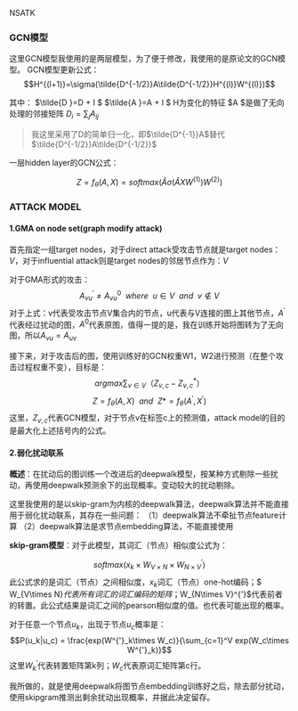 NSATK
### GCN模型
这里GCN模型我使用的是两层模型，为了便于修改，我使用的是原论文的GCN模型。
GCN模型更新公式：
$$H^{(l+1)}=\sigma(\tilde{D^{-1/2}}A\tilde{D^{-1/2}}H^{(l)}W^{(l)})$$

其中：
$\tilde{D }=D + I $
$\tilde{A }=A + I $
H为变化的特征
$A $是做了无向处理的邻接矩阵
$D_i = \sum_jA_{ij}$
>我这里采用了D的简单归一化，即$\tilde{D^{-1}}A$替代$\tilde{D^{-1/2}}A\tilde{D^{-1/2}}$

一层hidden layer的GCN公式：   

$$ Z=f_{\theta}(A,X)=softmax(\hat{A}\sigma(\hat{A}XW^{(1)})W^{(2)})$$

### ATTACK MODEL
#### 1.GMA on node set(graph modify attack)
首先指定一组target nodes，对于direct attack受攻击节点就是target nodes：$V$，对于influential attack则是target nodes的邻居节点作为：$V$

对于GMA形式的攻击：
$$A^{'}_{vu}\ne A^0_{vu}  \ \ where\ \ u\in V \ \ and \ \ v\not \in V  $$
对于上式：v代表受攻击节点V集合内的节点，u代表与V连接的图上其他节点，$A^{'}$代表经过扰动的图，$A^0$代表原图，值得一提的是，我在训练开始将图转为了无向图，所以$A_{vu} = A_{uv}$



接下来，对于攻击后的图，使用训练好的GCN权重W1，W2进行预测（在整个攻击过程权重不变），目标是：
$$argmax \sum_{v\in V}（ Z_{v,c}- Z_{v,c}^*）$$
$$Z = f_{\theta}(A,X)\ \ and \ \ Z* = f_{\theta}(A^{'},X^{'}) $$
这里，$Z_{v,c}$代表GCN模型，对于节点v在标签c上的预测值，attack model的目的是最大化上述括号内的公式。


#### 2.弱化扰动联系
**概述**：在扰动后的图训练一个改进后的deepwalk模型，按某种方式剔除一些扰动，再使用deepwalk预测余下的出现概率。变动较大的扰动剔除。

这里我使用的是以skip-gram为内核的deepwalk算法，deepwalk算法并不能直接用于弱化扰动联系，其存在一些问题：
（1）deepwalk算法不牵扯节点feature计算
（2）deepwalk算法是求节点embedding算法，不能直接使用

**skip-gram模型**：对于此模型，其词汇（节点）相似度公式为：

$$softmax(x_k \times W_{V\times N}\times W_{N\times V}^{'})$$
此公式求的是词汇（节点）之间相似度，$x_k$词汇（节点）one-hot编码；$ W_{V\times N}$代表所有词汇的词汇编码的矩阵；$W_{N\times V}^{'}$代表前者的转置。此公式结果是词汇之间的pearson相似度的值。也代表可能出现的概率。

对于任意一个节点$u_k$，出现于节点$u_c$概率是：
$$P(u_k|u_c) = \frac{exp(W^{'}_k\times W_c)}{\sum_{c=1}^V exp(W_c\times W^{'}_k)}$$
这里$W^{'}_k$代表转置矩阵第k列；$W_c$代表原词汇矩阵第c行。

我所做的，就是使用deepwalk将图节点embedding训练好之后，除去部分扰动，使用skipgram推测出剩余扰动出现概率，并据此决定留存。









